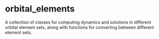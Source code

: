 # orbital_elements
A collection of classes for computing dynamics and solutions in different orbital element sets, along with functions for converting between different element sets.
